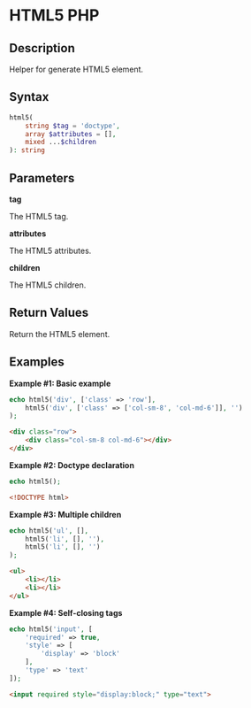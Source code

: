 # HTML5 PHP

## Description
Helper for generate HTML5 element.

## Syntax
```php
html5(
    string $tag = 'doctype',
    array $attributes = [],
    mixed ...$children
): string
```

## Parameters
**tag**

The HTML5 tag.

**attributes**

The HTML5 attributes.

**children**

The HTML5 children.

## Return Values
Return the HTML5 element.

## Examples
**Example #1: Basic example**

```php
echo html5('div', ['class' => 'row'],
    html5('div', ['class' => ['col-sm-8', 'col-md-6']], '')
);
```
```html
<div class="row">
    <div class="col-sm-8 col-md-6"></div>
</div>
```

**Example #2: Doctype declaration**
```php
echo html5();
```
```html
<!DOCTYPE html>
```

**Example #3: Multiple children**
```php
echo html5('ul', [],
    html5('li', [], ''),
    html5('li', [], '')
);
```
```html
<ul>
    <li></li>
    <li></li>
</ul>
```

**Example #4: Self-closing tags**
```php
echo html5('input', [
    'required' => true,
    'style' => [
        'display' => 'block'
    ],
    'type' => 'text'
]);
```
```html
<input required style="display:block;" type="text">
```
